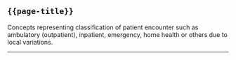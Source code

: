 ## <code>{{page-title}}</code>

Concepts representing classification of patient encounter such as ambulatory (outpatient), inpatient, emergency, home health or others due to local variations.

---



